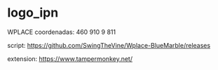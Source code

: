 # logo_ipn
WPLACE
coordenadas: 460 910 9 811

script: https://github.com/SwingTheVine/Wplace-BlueMarble/releases

extension: https://www.tampermonkey.net/
